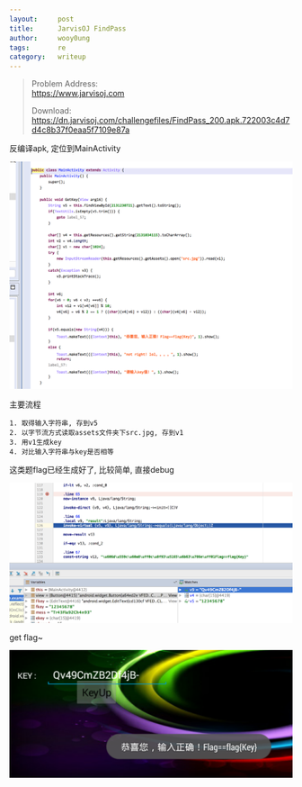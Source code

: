 ```yaml
---
layout:     post
title:      JarvisOJ FindPass
author:     wooy0ung
tags: 		re
category:  	writeup
---
```



>Problem Address:  
>https://www.jarvisoj.com  
>  
>Download:  
>https://dn.jarvisoj.com/challengefiles/FindPass_200.apk.722003c4d7d4c8b37f0eaa5f7109e87a  
<!-- more -->


反编译apk, 定位到MainActivity

![](/assets/img/writeup/re/2017-10-13-jarvisoj-findpass/0x00.png)

主要流程

```
1. 取得输入字符串, 存到v5
2. 以字节流方式读取assets文件夹下src.jpg, 存到v1
3. 用v1生成key
4. 对比输入字符串与key是否相等
```

这类题flag已经生成好了, 比较简单, 直接debug

![](/assets/img/writeup/re/2017-10-13-jarvisoj-findpass/0x01.png)

get flag~

![](/assets/img/writeup/re/2017-10-13-jarvisoj-findpass/0x02.png)